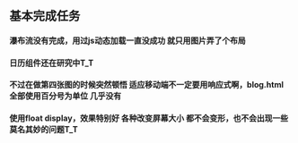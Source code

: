 ## 基本完成任务
#### 瀑布流没有完成，用过js动态加载一直没成功 就只用图片弄了个布局
#### 日历组件还在研究中T_T
#### 不过在做第四张图的时候突然顿悟 适应移动端不一定要用响应式啊，blog.html 全部使用百分号为单位 几乎没有
#### 使用float display，效果特别好 各种改变屏幕大小 都不会变形，也不会出现一些莫名其妙的问题T_T